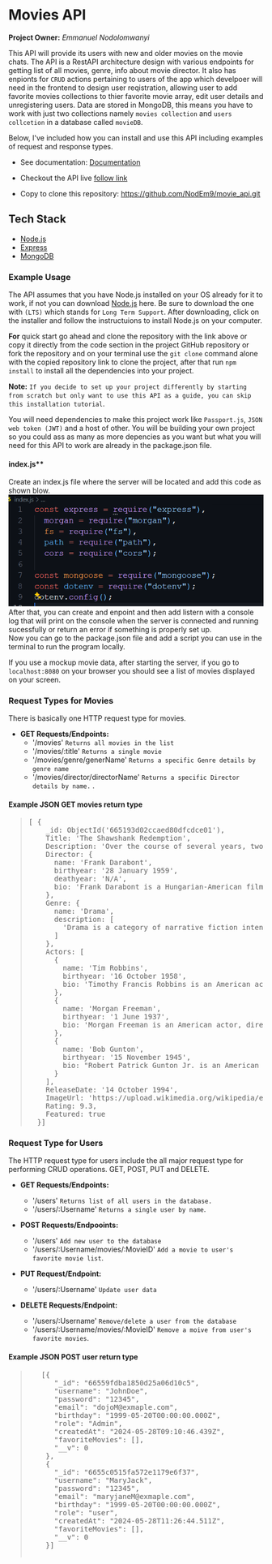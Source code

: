 # Movies  API

**Project Owner:** *Emmanuel Nodolomwanyi*

This API will provide its users with new and older movies on the movie chats. The API is a RestAPI architecture design with various endpoints for getting list of all movies, genre, info about movie director. It also has enpionts for ``CRUD`` actions pertaining to users of the app which develpoer will need in the frontend to design user reqistration, allowing user to add favorite movies collections to thier favorite movie array, edit user details and unregistering users. Data are stored in MongoDB, this means you have to work with just two collections namely ``movies collection`` and ``users collcetion`` in a database called ``movieDB``.

Below, I've included how you can install and use this API including examples of request and response types.

- See documentation: [Documentation](https://movie-api-h54p.onrender.com/documentation.html)
- Checkout the API live [follow link](https://movie-api-h54p.onrender.com/documentation.html)

- Copy to clone this repository: <https://github.com/NodEm9/movie_api.git>

## Tech Stack

- [Node.js](https://nodejs.org/en)
- [Express](https://expressjs.com/)
- [MongoDB](https://www.mongodb.com/)

### Example Usage

The API assumes that you have Node.js installed on your OS already for it to work, if not you can download [Node.js](https://nodejs.org/en) here. Be sure to download the one with ``(LTS)`` which stands for ``Long Term Support``. After downloading, click on the installer and follow the instructuions to install Node.js on your computer.

**For** quick start go ahead and clone the repository with the link above or copy it directly from the code section in the project GitHub repository or fork the repository and on your terminal use the ``git clone`` command alone with the copied repository link to clone the project, after that run ``npm install`` to install all the dependencies into your project.

**Note:** ``If you decide to set up your project differently by starting from scratch but only want to use this API as a guide, you can skip this installation tutorial``.

You will need dependencies to make this project work like ``Passport.js``, ``JSON web token (JWT)`` and a host of other. You will be building your own project so you could ass as many as more depencies as you want but what you will need for this API to work are already in the package.json file.

#### index.js**

Create an index.js file where the server will be located and add this code as shown blow. <br>
<img src="img/server-mock-1.png" alt="server code image" /> <br>
After that, you can create and enpoint and then add listern with a console log that will print on the console when the server is connected and running sucessfully or return an error if something is properly set up. <br>
Now you can go to the package.json file and add a script you can use in the terminal to run the program locally.

If you use a mockup movie data, after starting the server, if you go to ``localhost:8080`` on your browser you should see a list of movies displayed on your screen.

### Request Types for Movies

There is basically one HTTP request type for movies.

- **GET Requests/Endpoints:**
  - '/movies' ``Returns all movies in the list``
  - '/movies/:title' ``Returns a single movie``
  - '/movies/genre/generName' ``Returns a specific Genre details by genre name``
  - '/movies/director/directorName'  ``Returns a specific Director details by name.`` .

#### Example JSON GET movies return type

<blockquote>
<pre>
[ {
    _id: ObjectId('665193d02ccaed80dfcdce01'),
    Title: 'The Shawshank Redemption',
    Description: 'Over the course of several years, two convicts form a friendship, seeking consolation and, eventually, redemption through basic compassion, decency, and hope. The Shawshank Redemption is a 1994 American drama film written and directed by Frank Darabont, based on the 1982 Stephen King novella Rita Hayworth and Shawshank Redemption..',
    Director: {
      name: 'Frank Darabont',
      birthyear: '28 January 1959',
      deathyear: 'N/A',
      bio: 'Frank Darabont is a Hungarian-American film director, screenwriter and producer who has been nominated for three Academy Awards and a Golden Globe Award. He is best known for his film adaptations of Stephen King novels such as The Shawshank Redemption (1994), The Green Mile (1999), and The Mist (2007).'
    },
    Genre: {
      name: 'Drama',
      description: [
        'Drama is a category of narrative fiction intended to be more serious than humorous in tone. Drama of this kind is usually qualified with additional terms that specify its particular super-genre, macro-genre, or micro-genre, such as soap opera (operatic drama), police crime drama, political drama, legal drama, historical drama, domestic drama, teen drama, and comedy-drama (dramedy). These terms tend to indicate a particular setting or subject-matter, or else they qualify the otherwise serious tone of a drama with elements that encourage a broader range of moods. The Shawshank Redemption is a 1994 American drama film written and directed by Frank Darabont, based on the 1982 Stephen King novella Rita Hayworth and Shawshank Redemption. It stars Tim Robbins as Andy Dufresne, a banker who is sentenced to life in Shawshank State Penitentiary for.'
      ]
    },
    Actors: [
      {
        name: 'Tim Robbins',
        birthyear: '16 October 1958',
        bio: 'Timothy Francis Robbins is an American actor, screenwriter, director, producer, and musician. He is known for his portrayal of Andy Dufresne in the film The Shawshank Redemption (1994).'
      },
      {
        name: 'Morgan Freeman',
        birthyear: '1 June 1937',
        bio: 'Morgan Freeman is an American actor, director, and narrator. He has appeared in a range of film genres portraying character roles and is particularly known for his distinctive deep voice. Freeman is the recipient of various accolades, including an Academy Award, a Golden Globe Award, and a Screen Actors Guild Award.'
      },
      {
        name: 'Bob Gunton',
        birthyear: '15 November 1945',
        bio: "Robert Patrick Gunton Jr. is an American actor. He is known for playing strict, authoritarian characters, including Warden Samuel Norton in the 1994 prison film The Shawshank Redemption, Chief George Earle in 1993's Demolition. He appeared in the Daredevil series on Netflix as Leland Owlsley and in the film 13 Reasons Why as Todd Crimsen."
      }
    ],
    ReleaseDate: '14 October 1994',
    ImageUrl: 'https://upload.wikimedia.org/wikipedia/en/8/81/ShawshankRedemptionMoviePoster.jpg',
    Rating: 9.3,
    Featured: true
  }]
</pre>

</blockquote>

### Request Type for Users

  The HTTP request type for users include the all major request type for performing CRUD operations. GET, POST, PUT and DELETE.

- **GET Requests/Endpoints:**
  - '/users' ``Returns list of all users in the database.``
  - '/users/:Username' ``Returns a single user by name``.

- **POST Requests/Endpooints:**
  - '/users' ``Add new user to the database``
  - '/users/:Username/movies/:MovieID' ``Add a movie to user's favorite movie list``.

- **PUT Request/Endpoint:**
  - '/users/:Username' ``Update user data``

- **DELETE Requests/Endpoint:**
  - '/users/:Username' ``Remove/delete a user from the database``
  - '/users/:Username/movies/:MovieID' ``Remove a moive from user's favorite movies``.

#### Example JSON POST user return type

 <blockquote>
 <pre>
   [{
      "_id": "66559fdba1850d25a06d10c5",
      "username": "JohnDoe",
      "password": "12345",
      "email": "dojoM@exmaple.com",
      "birthday": "1999-05-20T00:00:00.000Z",
      "role": "Admin",
      "createdAt": "2024-05-28T09:10:46.439Z",
      "favoriteMovies": [],
      "__v": 0
    },
    {
      "_id": "6655c0515fa572e1179e6f37",
      "username": "MaryJack",
      "password": "12345",
      "email": "maryjaneM@exmaple.com",
      "birthday": "1999-05-20T00:00:00.000Z",
      "role": "user",
      "createdAt": "2024-05-28T11:26:44.511Z",
      "favoriteMovies": [],
      "__v": 0
    }]
    </pre>
</blockquote>
